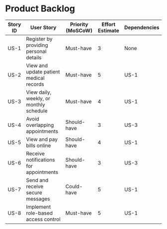 # Product Backlog

| **Story ID** | **User Story**                                      | **Priority (MoSCoW)** | **Effort Estimate** | **Dependencies** |
|--------------|-----------------------------------------------------|-----------------------|---------------------|------------------|
| US-1         | Register by providing personal details              | Must-have             | 3                   | None             |
| US-2         | View and update patient medical records             | Must-have             | 5                   | US-1             |
| US-3         | View daily, weekly, or monthly schedule             | Must-have             | 4                   | US-1             |
| US-4         | Avoid overlapping appointments                      | Should-have           | 3                   | US-3             |
| US-5         | View and pay bills online                           | Should-have           | 4                   | US-1             |
| US-6         | Receive notifications for appointments              | Should-have           | 3                   | US-3             |
| US-7         | Send and receive secure messages                    | Could-have            | 5                   | US-1             |
| US-8         | Implement role-based access control                 | Must-have             | 5                   | US-1             |
